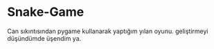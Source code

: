 # Snake-Game
Can sıkıntısından pygame kullanarak yaptığım yılan oyunu.
geliştirmeyi düşündümde üşendim ya.
